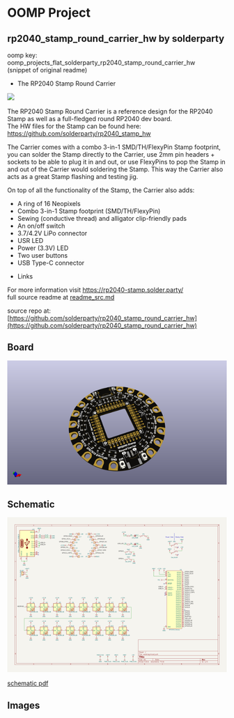 # OOMP Project  
## rp2040_stamp_round_carrier_hw  by solderparty  
  
oomp key: oomp_projects_flat_solderparty_rp2040_stamp_round_carrier_hw  
(snippet of original readme)  
  
- The RP2040 Stamp Round Carrier  
  
![](./img/carrier.jpg)  
  
The RP2040 Stamp Round Carrier is a reference design for the RP2040 Stamp as well as a full-fledged round RP2040 dev board.  
The HW files for the Stamp can be found here: https://github.com/solderparty/rp2040_stamp_hw  
  
The Carrier comes with a combo 3-in-1 SMD/TH/FlexyPin Stamp footprint, you can solder the Stamp directly to the Carrier, use 2mm pin headers + sockets to be able to plug it in and out, or use FlexyPins to pop the Stamp in and out of the Carrier would soldering the Stamp. This way the Carrier also acts as a great Stamp flashing and testing jig.  
  
On top of all the functionality of the Stamp, the Carrier also adds:  
* A ring of 16 Neopixels  
* Combo 3-in-1 Stamp footprint (SMD/TH/FlexyPin)  
* Sewing (conductive thread) and alligator clip-friendly pads  
* An on/off switch  
* 3.7/4.2V LiPo connector  
* USR LED  
* Power (3.3V) LED  
* Two user buttons  
* USB Type-C connector  
  
- Links  
  
For more information visit https://rp2040-stamp.solder.party/  
  full source readme at [readme_src.md](readme_src.md)  
  
source repo at: [https://github.com/solderparty/rp2040_stamp_round_carrier_hw](https://github.com/solderparty/rp2040_stamp_round_carrier_hw)  
## Board  
  
[![working_3d.png](working_3d_600.png)](working_3d.png)  
## Schematic  
  
[![working_schematic.png](working_schematic_600.png)](working_schematic.png)  
  
[schematic pdf](working_schematic.pdf)  
## Images  
